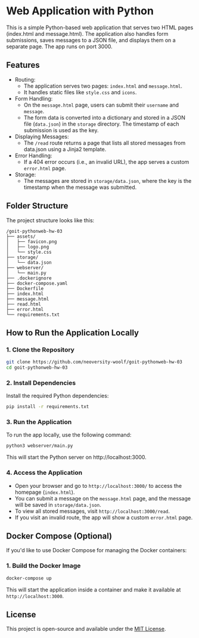 # Web Application with Python

This is a simple Python-based web application that serves two HTML pages (index.html and message.html). The application also handles form submissions, saves messages to a JSON file, and displays them on a separate page. The app runs on port 3000.

## Features

- Routing:
  - The application serves two pages: `index.html` and `message.html`.
  - It handles static files like `style.css` and `icons`.
- Form Handling:
  - On the `message.html` page, users can submit their `username` and `message`.
  - The form data is converted into a dictionary and stored in a JSON file (`data.json`) in the `storage` directory. The timestamp of each submission is used as the key.
- Displaying Messages:
  - The `/read` route returns a page that lists all stored messages from data.json using a Jinja2 template.
- Error Handling:
  - If a 404 error occurs (i.e., an invalid URL), the app serves a custom `error.html` page.
- Storage:
  - The messages are stored in `storage/data.json`, where the key is the timestamp when the message was submitted.

 ## Folder Structure

 The project structure looks like this:
```
/goit-pythonweb-hw-03
├── assets/
│   ├── favicon.png
│   ├── logo.png
│   └── style.css
├── storage/
│   └── data.json
├── webserver/
│   └── main.py
├── .dockerignore
├── docker-compose.yaml
├── Dockerfile
├── index.html
├── message.html
├── read.html
├── error.html
└── requirements.txt
```

## How to Run the Application Locally

### 1. Clone the Repository

```bash
git clone https://github.com/neoversity-woolf/goit-pythonweb-hw-03
cd goit-pythonweb-hw-03
```
### 2. Install Dependencies
Install the required Python dependencies:

```bash
pip install -r requirements.txt
```

### 3. Run the Application
To run the app locally, use the following command:

```bash
python3 webserver/main.py
```

This will start the Python server on http://localhost:3000.

### 4. Access the Application

- Open your browser and go to `http://localhost:3000/` to access the homepage (`index.html`).
- You can submit a message on the `message.html` page, and the message will be saved in `storage/data.json`.
- To view all stored messages, visit `http://localhost:3000/read`.
- If you visit an invalid route, the app will show a custom `error.html` page.

## Docker Compose (Optional)

If you'd like to use Docker Compose for managing the Docker containers:

### 1. Build the Docker Image
```bash
docker-compose up
```

This will start the application inside a container and make it available at `http://localhost:3000`.


## License

This project is open-source and available under the [MIT License]().


